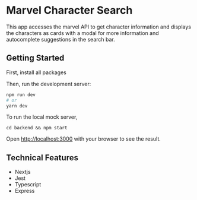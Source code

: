# Marvel Character Search

This app accesses the marvel API to get character information and displays the characters as cards with a modal for more information and autocomplete suggestions in the search bar.

## Getting Started

First, install all packages

Then, run the development server:

```bash
npm run dev
# or
yarn dev
```

To run the local mock server,

```
cd backend && npm start
```

Open [http://localhost:3000](http://localhost:3000) with your browser to see the result.

## Technical Features

- Nextjs
- Jest
- Typescript
- Express
